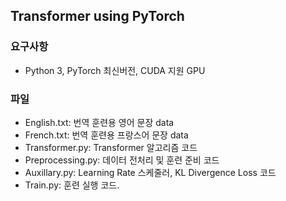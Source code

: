 ﻿## Transformer using PyTorch

### 요구사항
- Python 3, PyTorch 최신버전, CUDA 지원 GPU

### 파일
- English.txt: 번역 훈련용 영어 문장 data
- French.txt: 번역 훈련용 프랑스어 문장 data
- Transformer.py: Transformer 알고리즘 코드
- Preprocessing.py: 데이터 전처리 및 훈련 준비 코드
- Auxillary.py: Learning Rate 스케줄러, KL Divergence Loss 코드
- Train.py: 훈련 실행 코드.
